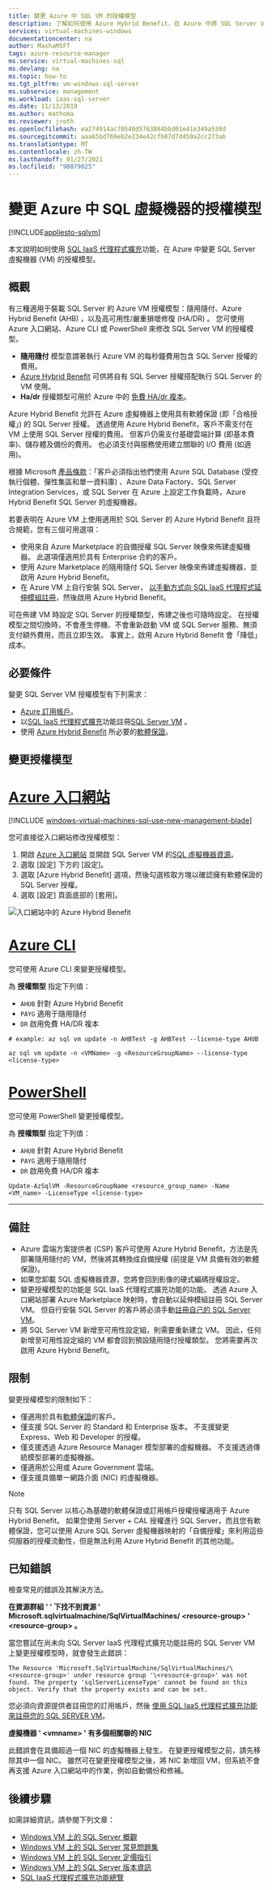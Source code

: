 ```yaml
---
title: 變更 Azure 中 SQL VM 的授權模型
description: 了解如何使用 Azure Hybrid Benefit，在 Azure 中將 SQL Server VM 的授權從隨用隨付切換至自備授權。
services: virtual-machines-windows
documentationcenter: na
author: MashaMSFT
tags: azure-resource-manager
ms.service: virtual-machines-sql
ms.devlang: na
ms.topic: how-to
ms.tgt_pltfrm: vm-windows-sql-server
ms.subservice: management
ms.workload: iaas-sql-server
ms.date: 11/13/2019
ms.author: mathoma
ms.reviewer: jroth
ms.openlocfilehash: ea274914ac70540d5763884bbd01e41e349a530d
ms.sourcegitcommit: aaa65bd769eb2e234e42cfb07d7d459a2cc273ab
ms.translationtype: MT
ms.contentlocale: zh-TW
ms.lasthandoff: 01/27/2021
ms.locfileid: "98879825"
---
```

# <a name="change-the-license-model-for-a-sql-virtual-machine-in-azure"></a>變更 Azure 中 SQL 虛擬機器的授權模型
[!INCLUDE[appliesto-sqlvm](../../includes/appliesto-sqlvm.md)]


本文說明如何使用 [SQL IaaS 代理程式擴充](./sql-server-iaas-agent-extension-automate-management.md)功能，在 Azure 中變更 SQL Server 虛擬機器 (VM) 的授權模型。

## <a name="overview"></a>概觀

有三種適用于裝載 SQL Server 的 Azure VM 授權模型：隨用隨付、Azure Hybrid Benefit (AHB) ，以及高可用性/嚴重損壞修復 (HA/DR) 。 您可使用 Azure 入口網站、Azure CLI 或 PowerShell 來修改 SQL Server VM 的授權模型。 

- **隨用隨付** 模型意謂著執行 Azure VM 的每秒鐘費用包含 SQL Server 授權的費用。
- [Azure Hybrid Benefit](https://azure.microsoft.com/pricing/hybrid-benefit/) 可供將自有 SQL Server 授權搭配執行 SQL Server 的 VM 使用。 
- **Ha/dr** 授權類型可用於 Azure 中的 [免費 HA/dr 複本](business-continuity-high-availability-disaster-recovery-hadr-overview.md#free-dr-replica-in-azure)。 

Azure Hybrid Benefit 允許在 Azure 虛擬機器上使用具有軟體保證 (即「合格授權」) 的 SQL Server 授權。 透過使用 Azure Hybrid Benefit，客戶不需支付在 VM 上使用 SQL Server 授權的費用。 但客戶仍需支付基礎雲端計算 (即基本費率)、儲存體及備份的費用。 也必須支付與服務使用建立關聯的 I/O 費用 (如適用)。

根據 Microsoft [產品條款](https://www.microsoft.com/licensing/terms/productoffering/MicrosoftAzureServices/EAEAS)：「客戶必須指出他們使用 Azure SQL Database (受控執行個體、彈性集區和單一資料庫) 、Azure Data Factory、SQL Server Integration Services，或 SQL Server 在 Azure 上設定工作負載時，Azure Hybrid Benefit SQL Server 的虛擬機器。

若要表明在 Azure VM 上使用適用於 SQL Server 的 Azure Hybrid Benefit 且符合規範，您有三個可用選項：

- 使用來自 Azure Marketplace 的自備授權 SQL Server 映像來佈建虛擬機器。 此選項僅適用於具有 Enterprise 合約的客戶。
- 使用 Azure Marketplace 的隨用隨付 SQL Server 映像來佈建虛擬機器，並啟用 Azure Hybrid Benefit。
- 在 Azure VM 上自行安裝 SQL Server， [以手動方式向 SQL IaaS 代理程式延伸模組註冊](sql-agent-extension-manually-register-single-vm.md)，然後啟用 Azure Hybrid Benefit。

可在佈建 VM 時設定 SQL Server 的授權類型，佈建之後也可隨時設定。 在授權模型之間切換時，不會產生停機、不會重新啟動 VM 或 SQL Server 服務、無須支付額外費用，而且立即生效。 事實上，啟用 Azure Hybrid Benefit 會「降低」成本。

## <a name="prerequisites"></a>必要條件

變更 SQL Server VM 授權模型有下列需求： 

- [Azure 訂用帳戶](https://azure.microsoft.com/free/)。
- 以[SQL IaaS 代理程式擴充](./sql-server-iaas-agent-extension-automate-management.md)功能註冊[SQL Server VM](./create-sql-vm-portal.md) 。
- 使用 [Azure Hybrid Benefit](https://azure.microsoft.com/pricing/hybrid-benefit/) 所必要的[軟體保證](https://www.microsoft.com/licensing/licensing-programs/software-assurance-default)。 


## <a name="change-license-model"></a>變更授權模型

# <a name="azure-portal"></a>[Azure 入口網站](#tab/azure-portal)

[!INCLUDE [windows-virtual-machines-sql-use-new-management-blade](../../../../includes/windows-virtual-machines-sql-new-resource.md)]

您可直接從入口網站修改授權模型： 

1. 開啟 [Azure 入口網站](https://portal.azure.com) 並開啟 SQL Server VM 的[SQL 虛擬機器資源](manage-sql-vm-portal.md#access-the-sql-virtual-machines-resource)。 
1. 選取 [設定] 下方的 [設定]。 
1. 選取 [Azure Hybrid Benefit] 選項，然後勾選核取方塊以確認擁有軟體保證的 SQL Server 授權。 
1. 選取 [設定] 頁面底部的 [套用]。 

![入口網站中的 Azure Hybrid Benefit](./media/licensing-model-azure-hybrid-benefit-ahb-change/ahb-in-portal.png)


# <a name="azure-cli"></a>[Azure CLI](#tab/azure-cli)

您可使用 Azure CLI 來變更授權模型。  

為 **授權類型** 指定下列值：
- `AHUB` 針對 Azure Hybrid Benefit
- `PAYG` 適用于隨用隨付
- `DR` 啟用免費 HA/DR 複本


```azurecli-interactive
# example: az sql vm update -n AHBTest -g AHBTest --license-type AHUB

az sql vm update -n <VMName> -g <ResourceGroupName> --license-type <license-type>
```

# <a name="powershell"></a>[PowerShell](#tab/azure-powershell)

您可使用 PowerShell 變更授權模型。

為 **授權類型** 指定下列值：
- `AHUB` 針對 Azure Hybrid Benefit
- `PAYG` 適用于隨用隨付
- `DR` 啟用免費 HA/DR 複本


```powershell-interactive
Update-AzSqlVM -ResourceGroupName <resource_group_name> -Name <VM_name> -LicenseType <license-type>
```

---

## <a name="remarks"></a>備註

- Azure 雲端方案提供者 (CSP) 客戶可使用 Azure Hybrid Benefit，方法是先部署隨用隨付的 VM，然後將其轉換成自備授權 (前提是 VM 具備有效的軟體保證)。
- 如果您卸載 SQL 虛擬機器資源，您將會回到影像的硬式編碼授權設定。 
- 變更授權模型的功能是 SQL IaaS 代理程式擴充功能的功能。 透過 Azure 入口網站部署 Azure Marketplace 映射時，會自動以延伸模組註冊 SQL Server VM。 但自行安裝 SQL Server 的客戶將必須手動[註冊自己的 SQL Server VM](sql-agent-extension-manually-register-single-vm.md)。 
- 將 SQL Server VM 新增至可用性設定組，則需要重新建立 VM。 因此，任何新增至可用性設定組的 VM 都會回到預設隨用隨付授權類型。 您將需要再次啟用 Azure Hybrid Benefit。 


## <a name="limitations"></a>限制

變更授權模型的限制如下：
   - 僅適用於具有[軟體保證](https://www.microsoft.com/en-us/licensing/licensing-programs/software-assurance-overview)的客戶。
   - 僅支援 SQL Server 的 Standard 和 Enterprise 版本。 不支援變更 Express、Web 和 Developer 的授權。 
   - 僅支援透過 Azure Resource Manager 模型部署的虛擬機器。 不支援透過傳統模型部署的虛擬機器。 
   - 僅適用於公用或 Azure Government 雲端。 
   - 僅支援具備單一網路介面 (NIC) 的虛擬機器。 

> [!Note]
> 只有 SQL Server 以核心為基礎的軟體保證或訂用帳戶授權授權適用于 Azure Hybrid Benefit。 如果您使用 Server + CAL 授權進行 SQL Server，而且您有軟體保證，您可以使用 Azure SQL Server 虛擬機器映射的「自備授權」來利用這些伺服器的授權流動性，但是無法利用 Azure Hybrid Benefit 的其他功能。 

## <a name="known-errors"></a>已知錯誤

檢查常見的錯誤及其解決方法。 

**在資源群組 ' ' 下找不到資源 ' Microsoft.sqlvirtualmachine/SqlVirtualMachines/ \<resource-group> ' \<resource-group> 。**

當您嘗試在尚未向 SQL Server IaaS 代理程式擴充功能註冊的 SQL Server VM 上變更授權模型時，就會發生此錯誤：

`The Resource 'Microsoft.SqlVirtualMachine/SqlVirtualMachines/\<resource-group>' under resource group '\<resource-group>' was not found. The property 'sqlServerLicenseType' cannot be found on this object. Verify that the property exists and can be set.`

您必須向資源提供者註冊您的訂用帳戶，然後 [使用 SQL IaaS 代理程式擴充功能來註冊您的 SQL SERVER VM](sql-agent-extension-manually-register-single-vm.md)。 


**虛擬機器 ' \<vmname\> ' 有多個相關聯的 NIC**

此錯誤會在具備超過一個 NIC 的虛擬機器上發生。 在變更授權模型之前，請先移除其中一個 NIC。 雖然可在變更授權模型之後，將 NIC 新增回 VM，但系統不會再支援 Azure 入口網站中的作業，例如自動備份和修補。 


## <a name="next-steps"></a>後續步驟

如需詳細資訊，請參閱下列文章： 

* [Windows VM 上的 SQL Server 概觀](sql-server-on-azure-vm-iaas-what-is-overview.md)
* [Windows VM 上的 SQL Server 常見問題集](frequently-asked-questions-faq.md)
* [Windows VM 上的 SQL Server 定價指引](pricing-guidance.md)
* [Windows VM 上的 SQL Server 版本資訊](../../database/doc-changes-updates-release-notes.md)
* [SQL IaaS 代理程式擴充功能總覽](./sql-server-iaas-agent-extension-automate-management.md)
